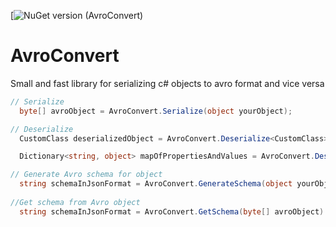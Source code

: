 [![NuGet version (AvroConvert)](https://www.nuget.org/packages/AvroConvert)

# AvroConvert
Small and fast library for serializing c# objects to avro format and vice versa


```csharp
// Serialize
  byte[] avroObject = AvroConvert.Serialize(object yourObject);

// Deserialize
  CustomClass deserializedObject = AvroConvert.Deserialize<CustomClass>(byte[] avroObject);

  Dictionary<string, object> mapOfPropertiesAndValues = AvroConvert.Deserialize(byte[] avroObject);  

// Generate Avro schema for object 
  string schemaInJsonFormat = AvroConvert.GenerateSchema(object yourObject);
  
//Get schema from Avro object
  string schemaInJsonFormat = AvroConvert.GetSchema(byte[] avroObject)
```